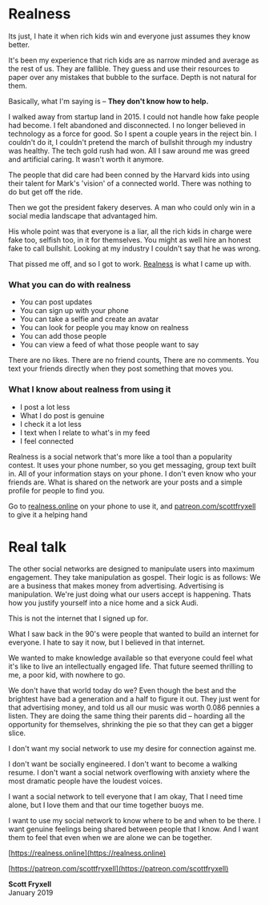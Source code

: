 # Realness
Its just, I hate it when rich kids win and everyone just assumes they know better.

It's been my experience that rich kids are as narrow minded and average as the rest of us. They are fallible. They guess and use their resources to paper over any mistakes that bubble to the surface. Depth is not natural for them.

Basically, what I'm saying is – **They don't know how to help.**

I walked away from startup land in 2015. I could not handle how fake people had become. I felt abandoned and disconnected. I no longer believed in technology as a force for good. So I spent a couple years in the reject bin. I couldn't do it, I couldn't pretend the march of bullshit through my industry was healthy. The tech gold rush had won. All I saw around me was greed and artificial caring. It wasn't worth it anymore.

The people that did care had been conned by the Harvard kids into using their talent for Mark's 'vision' of a connected world. There was nothing to do but get off the ride.

Then we got the president fakery deserves. A man who could only win in a social media landscape that advantaged him.

His whole point was that everyone is a liar, all the rich kids in charge were fake too, selfish too, in it for themselves. You might as well hire an honest fake to call bullshit. Looking at my industry I couldn't say that he was wrong.

That pissed me off, and so I got to work. [Realness](https://realness.online) is what I came up with.

### What you can do with realness
- You can post updates
- You can sign up with your phone
- You can take a selfie and create an avatar
- You can look for people you may know on realness
- You can add those people  
- You can view a feed of what those people want to say

There are no likes. There are no friend counts, There are no comments. You text your friends directly when they post something that moves you.

### What I know about realness from using it
- I post a lot less
- What I do post is genuine
- I check it a lot less
- I text when I relate to what's in my feed
- I feel connected

Realness is a social network that's more like a tool than a popularity contest. It uses your phone number, so you get messaging, group text built in.  All of your information stays on your phone. I don't even know who your friends are. What is shared on the network are your posts and a simple profile for people to find you.

Go to [realness.online](https://realness.online) on your phone to use it, and [patreon.com/scottfryxell](https://patreon.com/scottfryxell) to give it a helping hand

# Real talk

The other social networks are designed to manipulate users into maximum engagement. They take manipulation as gospel. Their logic is as follows: We are a business that makes money from advertising. Advertising is manipulation. We're just doing what our users accept is happening. Thats how you justify yourself into a nice home and a sick Audi.

This is not the internet that I signed up for.

What I saw back in the 90's were people that wanted to build an internet for everyone. I hate to say it now, but I believed in that internet.

We wanted to make knowledge available so that everyone could feel what it's like to live an intellectually engaged life. That future seemed thrilling to me, a poor kid, with nowhere to go.

We don't have that world today do we? Even though the best and the brightest have bad a generation and a half to figure it out.  They just went for that advertising money, and told us all our music was worth 0.086 pennies a listen. They are doing the same thing their parents did – hoarding all the opportunity for themselves, shrinking the pie so that they can get a bigger slice.  

I don't want my social network to use my desire for connection against me.

I don't want be socially engineered. I don't want to become a walking resume. I don't want a social network overflowing with anxiety where the most dramatic people have the loudest voices.

I want a social network to tell everyone that I am okay, That I need time alone, but I love them and that our time together buoys me.

I want to use my social network to know where to be and when to be there. I want genuine feelings being shared between people that I know. And I want them to feel that even when we are alone we can be together.

[https://realness.online](https://realness.online)

[https://patreon.com/scottfryxell](https://patreon.com/scottfryxell)

**Scott Fryxell**
<br>
January 2019
